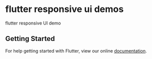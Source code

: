 # flutter responsive ui demos 

flutter responsive UI demo

## Getting Started

For help getting started with Flutter, view our online
[documentation](https://flutter.io/).
